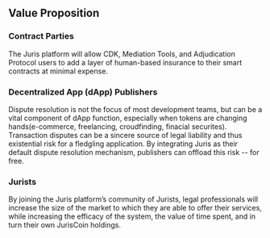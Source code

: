 ## Value Proposition

### Contract Parties
The Juris platform will allow CDK, Mediation Tools, and Adjudication Protocol users to add a layer of human-based insurance to their smart contracts at minimal expense.   

### Decentralized App (dApp) Publishers
Dispute resolution is not the focus of most development teams, but can be a vital component of dApp function, especially when tokens are changing hands(e-commerce, freelancing, croudfinding, finacial securites). Transaction disputes can be a sincere source of legal liability and thus existential risk for a fledgling application. By integrating Juris as their default dispute resolution mechanism, publishers can offload this risk -- for free.

### Jurists
By joining the Juris platform’s community of Jurists, legal professionals will increase the size of the market to which they are able to offer their services, while increasing the efficacy of the system, the value of time spent, and in turn their own JurisCoin holdings.
